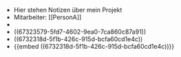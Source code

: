 - Hier stehen Notizen über mein Projekt
- Mitarbeiter: [[PersonA]]
-
- ((67323579-5fd7-4602-9ea0-7ca860c87a91))
- ((6732318d-5f1b-426c-915d-bcfa60cd1e4c))
- {{embed ((6732318d-5f1b-426c-915d-bcfa60cd1e4c))}}